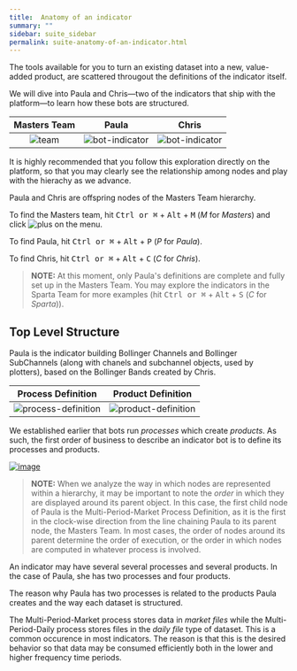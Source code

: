 ```yaml
---
title:  Anatomy of an indicator
summary: ""
sidebar: suite_sidebar
permalink: suite-anatomy-of-an-indicator.html
---
```


The tools available for you to turn an existing dataset into a new, value-added product, are scattered througout the definitions of the indicator itself.

We will dive into Paula and Chris—two of the indicators that ship with the platform—to learn how these bots are structured. 

| Masters Team | Paula | Chris |
| :---: | :---: | :---: |
| ![team](https://user-images.githubusercontent.com/13994516/70050816-24066080-15d0-11ea-83c4-f16b71007ecb.png) | ![bot-indicator](https://user-images.githubusercontent.com/13994516/67079733-000fcc80-f194-11e9-98d7-3426dd956d65.png) | ![bot-indicator](https://user-images.githubusercontent.com/13994516/67079733-000fcc80-f194-11e9-98d7-3426dd956d65.png) |

It is highly recommended that you follow this exploration directly on the platform, so that you may clearly see the relationship among nodes and play with the hierachy as we advance. 

Paula and Chris are offspring nodes of the Masters Team hierarchy. 

To find the Masters team, hit <kbd>Ctrl or &#8984;</kbd> + <kbd>Alt</kbd> + <kbd>M</kbd> (*M* for *Masters*) and click ![plus](https://user-images.githubusercontent.com/13994516/70042962-121cc180-15c0-11ea-8322-018f78524f39.PNG) on the menu. 

To find Paula, hit <kbd>Ctrl or &#8984;</kbd> + <kbd>Alt</kbd> + <kbd>P</kbd> (*P* for *Paula*).

To find Chris, hit <kbd>Ctrl or &#8984;</kbd> + <kbd>Alt</kbd> + <kbd>C</kbd> (*C* for *Chris*).

> **NOTE:** At this moment, only Paula's definitions are complete and fully set up in the Masters Team. You may explore the indicators in the Sparta Team for more examples (hit <kbd>Ctrl or &#8984;</kbd> + <kbd>Alt</kbd> + <kbd>S</kbd> (*C* for *Sparta*)).

## Top Level Structure

Paula is the indicator building Bollinger Channels and Bollinger SubChannels (along with chanels and subchannel objects, used by plotters), based on the Bollinger Bands created by Chris.

| Process Definition | Product Definition |
| :---: | :---: |
| ![process-definition](https://user-images.githubusercontent.com/13994516/68941695-e075bf00-07a6-11ea-9386-3fd0f3979719.png) | ![product-definition](https://user-images.githubusercontent.com/13994516/68941696-e075bf00-07a6-11ea-9a6c-8c2b7d8dd6f7.png) |

We established earlier that bots run *processes* which create *products*. As such, the first order of business to describe an indicator bot is to define its processes and products.

[![image](https://user-images.githubusercontent.com/13994516/68942711-8cb8a500-07a9-11ea-9e87-8fac12e3a143.png)](https://user-images.githubusercontent.com/13994516/68942711-8cb8a500-07a9-11ea-9e87-8fac12e3a143.png)

> **NOTE:** When we analyze the way in which nodes are represented within a hierarchy, it may be important to note the *order* in which they are displayed around its parent object. In this case, the first child node of Paula is the Multi-Period-Market Process Definition, as it is the first in the clock-wise direction from the line chaining Paula to its parent node, the Masters Team. In most cases, the order of nodes around its parent determine the order of execution, or the order in which nodes are computed in whatever process is involved.

An indicator may have several several processes and several products. In the case of Paula, she has two processes and four products.

The reason why Paula has two processes is related to the products Paula creates and the way each dataset is structured. 

The Multi-Period-Market process stores data in *market files* while the Multi-Period-Daily process stores files in the *daily file* type of dataset. This is a common occurence in most indicators. The reason is that this is the desired behavior so that data may be consumed efficiently both in the lower and higher frequency time periods.

